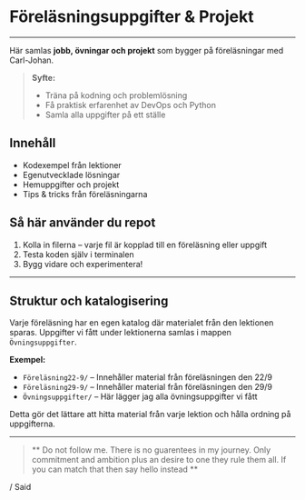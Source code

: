 
# Föreläsningsuppgifter & Projekt

---

Här samlas **jobb, övningar och projekt** som bygger på föreläsningar med Carl-Johan.

> **Syfte:**
> - Träna på kodning och problemlösning
> - Få praktisk erfarenhet av DevOps och Python
> - Samla alla uppgifter på ett ställe

## Innehåll

- Kodexempel från lektioner
- Egenutvecklade lösningar
- Hemuppgifter och projekt
- Tips & tricks från föreläsningarna

## Så här använder du repot

1. Kolla in filerna – varje fil är kopplad till en föreläsning eller uppgift
2. Testa koden själv i terminalen
3. Bygg vidare och experimentera!

---

## Struktur och katalogisering

Varje föreläsning har en egen katalog där materialet från den lektionen sparas. Uppgifter vi fått under lektionerna samlas i mappen `Övningsuppgifter`.

**Exempel:**

- `Föreläsning22-9/` – Innehåller material från föreläsningen den 22/9
- `Föreläsning29-9/` – Innehåller material från föreläsningen den 29/9
- `Övningsuppgifter/` – Här lägger jag alla övningsuppgifter vi fått

Detta gör det lättare att hitta material från varje lektion och hålla ordning på uppgifterna.

---

> ** Do not follow me. There is no guarentees in my journey. Only commitment and ambition plus an desire to one they rule them all. If you can match that then say hello instead  **

/ Said

